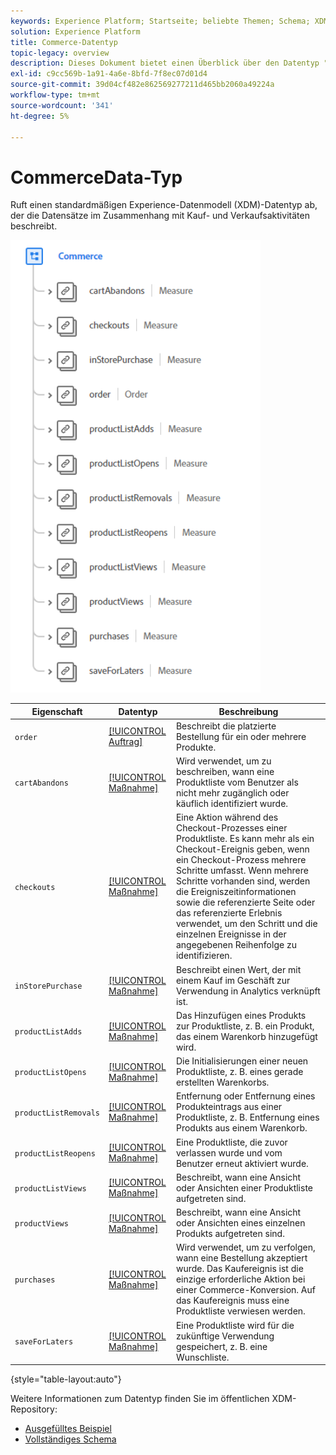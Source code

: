 ```yaml
---
keywords: Experience Platform; Startseite; beliebte Themen; Schema; XDM; Felder; Schemas; Schemas; Commerce; Datentyp; Datentyp; Datentyp;
solution: Experience Platform
title: Commerce-Datentyp
topic-legacy: overview
description: Dieses Dokument bietet einen Überblick über den Datentyp "Commerce Experience-Datenmodell (XDM)".
exl-id: c9cc569b-1a91-4a6e-8bfd-7f8ec07d01d4
source-git-commit: 39d04cf482e862569277211d465bb2060a49224a
workflow-type: tm+mt
source-wordcount: '341'
ht-degree: 5%

---
```


#  CommerceData-Typ

 Ruft einen standardmäßigen Experience-Datenmodell (XDM)-Datentyp ab, der die Datensätze im Zusammenhang mit Kauf- und Verkaufsaktivitäten beschreibt.

<img src="../images/data-types/commerce.PNG" width="400" /><br />

| Eigenschaft | Datentyp | Beschreibung |
| --- | --- | --- |
| `order` | [[!UICONTROL Auftrag]](./order.md) | Beschreibt die platzierte Bestellung für ein oder mehrere Produkte. |
| `cartAbandons` | [[!UICONTROL Maßnahme]](./measure.md) | Wird verwendet, um zu beschreiben, wann eine Produktliste vom Benutzer als nicht mehr zugänglich oder käuflich identifiziert wurde. |
| `checkouts` | [[!UICONTROL Maßnahme]](./measure.md) | Eine Aktion während des Checkout-Prozesses einer Produktliste. Es kann mehr als ein Checkout-Ereignis geben, wenn ein Checkout-Prozess mehrere Schritte umfasst. Wenn mehrere Schritte vorhanden sind, werden die Ereigniszeitinformationen sowie die referenzierte Seite oder das referenzierte Erlebnis verwendet, um den Schritt und die einzelnen Ereignisse in der angegebenen Reihenfolge zu identifizieren. |
| `inStorePurchase` | [[!UICONTROL Maßnahme]](./measure.md) | Beschreibt einen Wert, der mit einem Kauf im Geschäft zur Verwendung in Analytics verknüpft ist. |
| `productListAdds` | [[!UICONTROL Maßnahme]](./measure.md) | Das Hinzufügen eines Produkts zur Produktliste, z. B. ein Produkt, das einem Warenkorb hinzugefügt wird. |
| `productListOpens` | [[!UICONTROL Maßnahme]](./measure.md) | Die Initialisierungen einer neuen Produktliste, z. B. eines gerade erstellten Warenkorbs. |
| `productListRemovals` | [[!UICONTROL Maßnahme]](./measure.md) | Entfernung oder Entfernung eines Produkteintrags aus einer Produktliste, z. B. Entfernung eines Produkts aus einem Warenkorb. |
| `productListReopens` | [[!UICONTROL Maßnahme]](./measure.md) | Eine Produktliste, die zuvor verlassen wurde und vom Benutzer erneut aktiviert wurde. |
| `productListViews` | [[!UICONTROL Maßnahme]](./measure.md) | Beschreibt, wann eine Ansicht oder Ansichten einer Produktliste aufgetreten sind. |
| `productViews` | [[!UICONTROL Maßnahme]](./measure.md) | Beschreibt, wann eine Ansicht oder Ansichten eines einzelnen Produkts aufgetreten sind. |
| `purchases` | [[!UICONTROL Maßnahme]](./measure.md) | Wird verwendet, um zu verfolgen, wann eine Bestellung akzeptiert wurde. Das Kaufereignis ist die einzige erforderliche Aktion bei einer Commerce-Konversion. Auf das Kaufereignis muss eine Produktliste verwiesen werden. |
| `saveForLaters` | [[!UICONTROL Maßnahme]](./measure.md) | Eine Produktliste wird für die zukünftige Verwendung gespeichert, z. B. eine Wunschliste. |

{style=&quot;table-layout:auto&quot;}

Weitere Informationen zum Datentyp finden Sie im öffentlichen XDM-Repository:

* [Ausgefülltes Beispiel](https://github.com/adobe/xdm/blob/master/components/datatypes/marketing/commerce.example.1.json)
* [Vollständiges Schema](https://github.com/adobe/xdm/blob/master/components/datatypes/marketing/commerce.schema.json)
